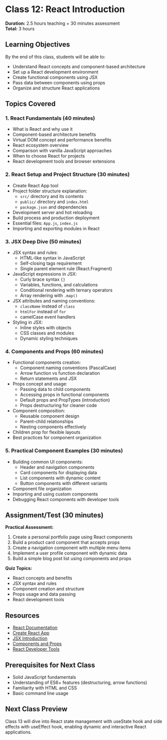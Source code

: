 # Class 12: React Introduction

**Duration:** 2.5 hours teaching + 30 minutes assessment  
**Total:** 3 hours

## Learning Objectives
By the end of this class, students will be able to:
- Understand React concepts and component-based architecture
- Set up a React development environment
- Create functional components using JSX
- Pass data between components using props
- Organize and structure React applications

## Topics Covered

### 1. React Fundamentals (40 minutes)
- What is React and why use it
- Component-based architecture benefits
- Virtual DOM concept and performance benefits
- React ecosystem overview
- Comparison with vanilla JavaScript approaches
- When to choose React for projects
- React development tools and browser extensions

### 2. React Setup and Project Structure (30 minutes)
- Create React App tool
- Project folder structure explanation:
  - `src/` directory and its contents
  - `public/` directory and `index.html`
  - `package.json` and dependencies
- Development server and hot reloading
- Build process and production deployment
- Essential files: `App.js`, `index.js`
- Importing and exporting modules in React

### 3. JSX Deep Dive (50 minutes)
- JSX syntax and rules:
  - HTML-like syntax in JavaScript
  - Self-closing tags requirement
  - Single parent element rule (React.Fragment)
- JavaScript expressions in JSX:
  - Curly brace syntax `{}`
  - Variables, functions, and calculations
  - Conditional rendering with ternary operators
  - Array rendering with `.map()`
- JSX attributes and naming conventions:
  - `className` instead of `class`
  - `htmlFor` instead of `for`
  - camelCase event handlers
- Styling in JSX:
  - Inline styles with objects
  - CSS classes and modules
  - Dynamic styling techniques

### 4. Components and Props (60 minutes)
- Functional components creation:
  - Component naming conventions (PascalCase)
  - Arrow function vs function declaration
  - Return statements and JSX
- Props concept and usage:
  - Passing data to child components
  - Accessing props in functional components
  - Default props and PropTypes (introduction)
  - Props destructuring for cleaner code
- Component composition:
  - Reusable component design
  - Parent-child relationships
  - Nesting components effectively
- Children prop for flexible layouts
- Best practices for component organization

### 5. Practical Component Examples (30 minutes)
- Building common UI components:
  - Header and navigation components
  - Card components for displaying data
  - List components with dynamic content
  - Button components with different variants
- Component file organization
- Importing and using custom components
- Debugging React components with developer tools

## Assignment/Test (30 minutes)
**Practical Assessment:**
1. Create a personal portfolio page using React components
2. Build a product card component that accepts props
3. Create a navigation component with multiple menu items
4. Implement a user profile component with dynamic data
5. Build a simple blog post list using components and props

**Quiz Topics:**
- React concepts and benefits
- JSX syntax and rules
- Component creation and structure
- Props usage and data passing
- React development tools

## Resources
- [React Documentation](https://react.dev/)
- [Create React App](https://create-react-app.dev/)
- [JSX Introduction](https://react.dev/learn/writing-markup-with-jsx)
- [Components and Props](https://react.dev/learn/passing-props-to-a-component)
- [React Developer Tools](https://react.dev/learn/react-developer-tools)

## Prerequisites for Next Class
- Solid JavaScript fundamentals
- Understanding of ES6+ features (destructuring, arrow functions)
- Familiarity with HTML and CSS
- Basic command line usage

## Next Class Preview
Class 13 will dive into React state management with useState hook and side effects with useEffect hook, enabling dynamic and interactive React applications.